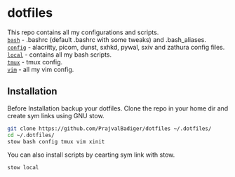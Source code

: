 # dotfiles

This repo contains all my configurations and scripts. <br>
[`bash`](/bash) - .bashrc (default .bashrc with some tweaks) and .bash_aliases. <br>
[`config`](/config) - alacritty, picom, dunst, sxhkd, pywal, sxiv and zathura config files. <br>
[`local`](/local) - contains all my bash scripts. <br>
[`tmux`](/tmux) - tmux config. <br>
[`vim`](/vim) - all my vim config. <br>

## Installation

Before Installation backup your dotfiles. Clone the repo in your home dir and create sym links using GNU stow.

```bash
git clone https://github.com/PrajvalBadiger/dotfiles ~/.dotfiles/
cd ~/.dotfiles/ 
stow bash config tmux vim xinit
```
You can also install scripts by cearting sym link with stow.

```bash
stow local
```
